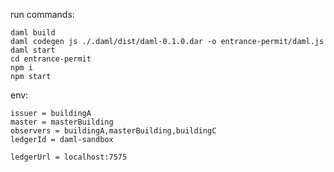 run commands:
    
    daml build
    daml codegen js ./.daml/dist/daml-0.1.0.dar -o entrance-permit/daml.js
    daml start
    cd entrance-permit
    npm i
    npm start

env:

    issuer = buildingA
    master = masterBuilding
    observers = buildingA,masterBuilding,buildingC
    ledgerId = daml-sandbox

    ledgerUrl = localhost:7575
